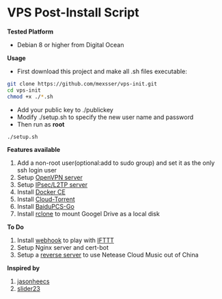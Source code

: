 # VPS Post-Install Script
**Tested Platform**
- Debian 8 or higher from Digital Ocean

**Usage**
- First download this project and make all .sh files executable:
```bash
git clone https://github.com/mexsser/vps-init.git
cd vps-init
chmod +x ./*.sh
```
- Add your public key to ./publickey
- Modify ./setup.sh to specify the new user name and password
- Then run as __root__
```bash
./setup.sh
```

**Features available**
1. Add a non-root user(optional:add to sudo group) and set it as the only ssh login user
2. Setup [OpenVPN server](https://github.com/angristan/openvpn-install)
3. Setup [IPsec/L2TP server](https://github.com/hwdsl2/setup-ipsec-vpn)
4. Install [Docker CE](https://docs.docker.com/install/linux/docker-ce/debian/)
5. Install [Cloud-Torrent](https://github.com/jpillora/cloud-torrent)
6. Install [BaiduPCS-Go](https://github.com/iikira/BaiduPCS-Go)
7. Install [rclone](https://rclone.org/) to mount Googel Drive as a local disk


**To Do**
1. Install [webhook](https://github.com/adnanh/webhook) to play with [IFTTT](https://ifttt.com/)
2. Setup Nginx server and cert-bot
3. Setup a [reverse server](https://jixun.moe/post/ymusic-hosts-fix/) to use Netease Cloud Music out of China

**Inspired by**
1. [jasonheecs](https://github.com/jasonheecs/ubuntu-server-setup)
2. [slider23](https://gist.github.com/slider23/ecda99d7fe3b51e5b34d21f9312bb1df)
